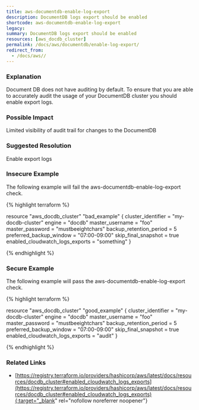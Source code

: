 ```yaml
---
title: aws-documentdb-enable-log-export
description: DocumentDB logs export should be enabled
shortcode: aws-documentdb-enable-log-export
legacy: 
summary: DocumentDB logs export should be enabled 
resources: [aws_docdb_cluster] 
permalink: /docs/aws/documentdb/enable-log-export/
redirect_from: 
  - /docs/aws//
---
```


### Explanation

Document DB does not have auditing by default. To ensure that you are able to accurately audit the usage of your DocumentDB cluster you should enable export logs.

### Possible Impact
Limited visibility of audit trail for changes to the DocumentDB

### Suggested Resolution
Enable export logs


### Insecure Example

The following example will fail the aws-documentdb-enable-log-export check.

{% highlight terraform %}

resource "aws_docdb_cluster" "bad_example" {
  cluster_identifier      = "my-docdb-cluster"
  engine                  = "docdb"
  master_username         = "foo"
  master_password         = "mustbeeightchars"
  backup_retention_period = 5
  preferred_backup_window = "07:00-09:00"
  skip_final_snapshot     = true
  enabled_cloudwatch_logs_exports = "something"
}

{% endhighlight %}



### Secure Example

The following example will pass the aws-documentdb-enable-log-export check.

{% highlight terraform %}

resource "aws_docdb_cluster" "good_example" {
  cluster_identifier      = "my-docdb-cluster"
  engine                  = "docdb"
  master_username         = "foo"
  master_password         = "mustbeeightchars"
  backup_retention_period = 5
  preferred_backup_window = "07:00-09:00"
  skip_final_snapshot     = true
  enabled_cloudwatch_logs_exports = "audit"
}

{% endhighlight %}



### Related Links


- [https://registry.terraform.io/providers/hashicorp/aws/latest/docs/resources/docdb_cluster#enabled_cloudwatch_logs_exports](https://registry.terraform.io/providers/hashicorp/aws/latest/docs/resources/docdb_cluster#enabled_cloudwatch_logs_exports){:target="_blank" rel="nofollow noreferrer noopener"}


